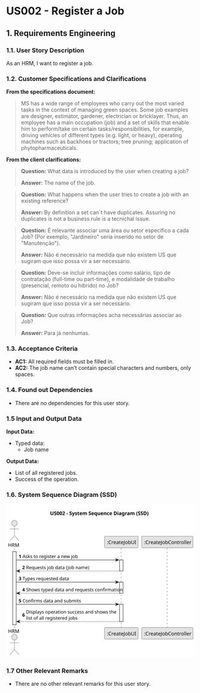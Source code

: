 # US002 - Register a Job 


## 1. Requirements Engineering

### 1.1. User Story Description

As an HRM, I want to register a job.

### 1.2. Customer Specifications and Clarifications 

**From the specifications document:**

> MS has a wide range of employees who carry out the most varied tasks in the context
of managing green spaces. Some job examples are designer, estimator, gardener, electrician 
or bricklayer. Thus, an employee has a main occupation (job) and a set of skills
that enable him to perform/take on certain tasks/responsibilities, for example, driving
vehicles of different types (e.g. light, or heavy), operating machines such as backhoes
or tractors; tree pruning; application of phytopharmaceuticals.

**From the client clarifications:**

> **Question:** What data is introduced by the user when creating a job?
>
> **Answer:** The name of the job.

> **Question:** What happens when the user tries to create a job with an existing reference?
> 
> **Answer:** By definition a set can´t have duplicates. Assuring no duplicates is not a business rule is a tecnichal issue.

> **Question:** É relevante associar uma área ou setor específico a cada Job? (Por exemplo, "Jardineiro" seria inserido no setor de "Manutenção").
> 
> **Answer:** Não é necessário na medida que não existem US que sugiram que isso possa vir a ser necessário.

> **Question:** Deve-se incluir informações como salário, tipo de contratação (full-time ou part-time), e modalidade de trabalho (presencial, remoto ou híbrido) no Job?
> 
> **Answer:** Não é necessário na medida que não existem US que sugiram que isso possa vir a ser necessário.

> **Question:** Que outras informações acha necessárias associar ao Job?
> 
> **Answer:** Para já nenhumas.

### 1.3. Acceptance Criteria

* **AC1:** All required fields must be filled in.
* **AC2:** The job name can't contain special characters and numbers, only spaces.

### 1.4. Found out Dependencies

* There are no dependencies for this user story.

### 1.5 Input and Output Data

**Input Data:**

* Typed data:
    * Job name

**Output Data:**

* List of all registered jobs.
* Success of the operation.

### 1.6. System Sequence Diagram (SSD)

![System Sequence Diagram](svg/us002-system-sequence-diagram.svg)

### 1.7 Other Relevant Remarks

* There are no other relevant remarks for this user story.